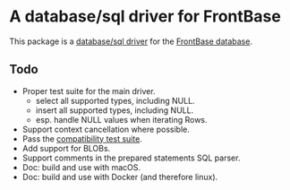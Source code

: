 # A database/sql driver for FrontBase

This package is a [database/sql driver](https://pkg.go.dev/database/sql)
  for the [FrontBase database](http://frontbase.com/).

## Todo

- Proper test suite for the main driver.
    - select all supported types, including NULL.
    - insert all supported types, including NULL.
    - esp. handle NULL values when iterating Rows.
- Support context cancellation where possible.
- Pass the [compatibility test suite](https://github.com/bradfitz/go-sql-test).
- Add support for BLOBs.
- Support comments in the prepared statements SQL parser.
- Doc: build and use with macOS.
- Doc: build and use with Docker (and therefore linux).
